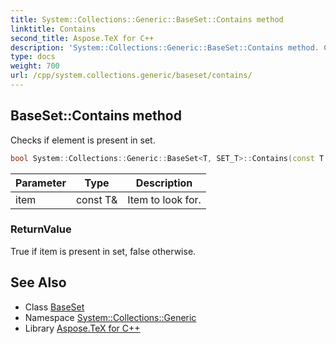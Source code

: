 ```yaml
---
title: System::Collections::Generic::BaseSet::Contains method
linktitle: Contains
second_title: Aspose.TeX for C++
description: 'System::Collections::Generic::BaseSet::Contains method. Checks if element is present in set in C++.'
type: docs
weight: 700
url: /cpp/system.collections.generic/baseset/contains/
---
```

## BaseSet::Contains method


Checks if element is present in set.

```cpp
bool System::Collections::Generic::BaseSet<T, SET_T>::Contains(const T &item) const override
```


| Parameter | Type | Description |
| --- | --- | --- |
| item | const T\& | Item to look for. |

### ReturnValue

True if item is present in set, false otherwise.

## See Also

* Class [BaseSet](../)
* Namespace [System::Collections::Generic](../../)
* Library [Aspose.TeX for C++](../../../)
